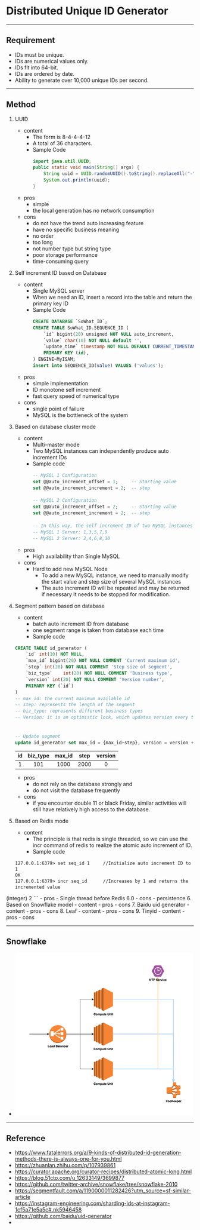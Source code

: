 # Distributed Unique ID Generator

---

## Requirement
- IDs must be unique.
- IDs are numerical values only.
- IDs fit into 64-bit.
- IDs are ordered by date.
- Ability to generate over 10,000 unique IDs per second.

---

## Method
1. UUID
   -  content
      - The form is 8-4-4-4-12
      - A total of 36 characters.
      - Sample Code
        ```java
        import java.util.UUID;
        public static void main(String[] args) {
            String uuid = UUID.randomUUID().toString().replaceAll("-","");
            System.out.println(uuid);
        }
        ```
   - pros
      - simple
      - the local generation has no network consumption
   - cons
      - do not have the trend auto increasing feature
      - have no specific business meaning
      - no order
      - too long
      - not number type but string type
      - poor storage performance
      - time-consuming query
  
2. Self increment ID based on Database
   -  content
      -  Single MySQL server
      - When we need an ID, insert a record into the table and return the primary key ID
      - Sample Code
        ```sql
        CREATE DATABASE `SoWhat_ID`;
        CREATE TABLE SoWhat_ID.SEQUENCE_ID (
            `id` bigint(20) unsigned NOT NULL auto_increment, 
            `value` char(10) NOT NULL default '',
            `update_time` timestamp NOT NULL DEFAULT CURRENT_TIMESTAMP ON UPDATE CURRENT_TIMESTAMP,
            PRIMARY KEY (id),
        ) ENGINE=MyISAM;
        insert into SEQUENCE_ID(value) VALUES ('values');
        ```
   - pros
      - simple implementation
      - ID monotone self increment
      - fast query speed of numerical type
   - cons
      - single point of failure
      - MySQL is the bottleneck of the system


3. Based on database cluster mode
    - content
      - Multi-master mode
      - Two MySQL instances can independently produce auto increment IDs
      - Sample code
        ```sql
        -- MySQL 1 Configuration
        set @@auto_increment_offset = 1;     -- Starting value
        set @@auto_increment_increment = 2;  -- step
        
        -- MySQL 2 Configuration
        set @@auto_increment_offset = 2;     -- Starting value
        set @@auto_increment_increment = 2;  -- step

        -- In this way, the self increment ID of two MySQL instances are:
        -- MySQL 1 Server: 1,3,5,7,9 
        -- MySQL 2 Server: 2,4,6,8,10
        ```
    - pros
      - High availability than Single MySQL
    - cons
      - Hard to add new MySQL Node
        - To add a new MySQL instance, we need to manually modify the start value and step size of several MySQL instances
        - The auto increment ID will be repeated and may be returned if necessary It needs to be stopped for modification.

4. Segment pattern based on database
   - content
     - batch auto increment ID from database
     - one segment range is taken from database each time
     - Sample code
    ```sql
    CREATE TABLE id_generator (
        `id` int(10) NOT NULL,
        `max_id` bigint(20) NOT NULL COMMENT 'Current maximum id',
        `step` int(20) NOT NULL COMMENT 'Step size of segment',
        `biz_type`    int(20) NOT NULL COMMENT 'Business type',
        `version` int(20) NOT NULL COMMENT 'Version number',
        PRIMARY KEY (`id`)
    )
    -- max_id: the current maximum available id
    -- step: represents the length of the segment
    -- biz_type: represents different business types
    -- Version: it is an optimistic lock, which updates version every time to ensure the correctness of data during concurrency


    -- Update segment
    update id_generator set max_id = {max_id+step}, version = version + 1 where version =  {version} and biz_type = XX
    ```
    | id | biz_type | max_id | step | version |
    |:--:|:--------:|:------:|:----:|:-------:|
    | 1  | 101      | 1000   | 2000 | 0       |


   - pros
     - do not rely on the database strongly and
     - do not visit the database frequently
   - cons
     - if you encounter double 11 or black Friday, similar activities will still have relatively high access to the database.
  
5. Based on Redis mode
    - content
      -  The principle is that redis is single threaded, so we can use the incr command of redis to realize the atomic auto increment of ID.
      - Sample code
    ```shell
    127.0.0.1:6379> set seq_id 1     //Initialize auto increment ID to 1
    OK
    127.0.0.1:6379> incr seq_id      //Increases by 1 and returns the incremented value
(integer) 2
    ```
    - pros
      - Single thread before Redis 6.0
    - cons
      - persistence
6. Based on Snowflake model
    - content
    - pros
    - cons
7. Baidu uid generator
    - content
    - pros
    - cons
8. Leaf
    - content
    - pros
    - cons
9. Tinyid
    - content
    - pros
    - cons

---

## Snowflake

- ![Architecutre](arch.png)


---

## Reference
- https://www.fatalerrors.org/a/9-kinds-of-distributed-id-generation-methods-there-is-always-one-for-you.html
- https://zhuanlan.zhihu.com/p/107939861
- https://curator.apache.org/curator-recipes/distributed-atomic-long.html
- https://blog.51cto.com/u_12633149/3699877
- https://github.com/twitter-archive/snowflake/tree/snowflake-2010
- https://segmentfault.com/a/1190000011282426?utm_source=sf-similar-article
- https://instagram-engineering.com/sharding-ids-at-instagram-1cf5a71e5a5c#.nk5946458
- https://github.com/baidu/uid-generator
- 
